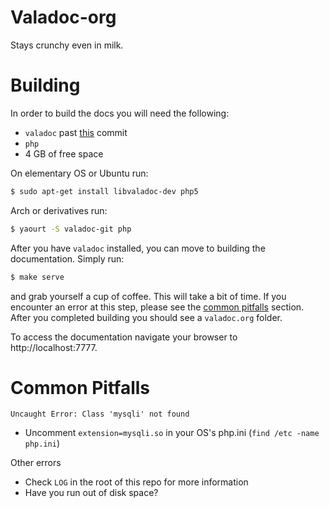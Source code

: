 Valadoc-org
===========

Stays crunchy even in milk.

Building
========

In order to build the docs you will need the following:
* `valadoc` past [this](https://git.gnome.org/browse/valadoc/commit/?id=1ecd5955) commit
* `php`
* 4 GB of free space

On elementary OS or Ubuntu run:
```bash
$ sudo apt-get install libvaladoc-dev php5
```

Arch or derivatives run:
```bash
$ yaourt -S valadoc-git php
```

After you have `valadoc` installed, you can move to building the documentation. Simply run:

```bash
$ make serve
```

and grab yourself a cup of coffee. This will take a bit of time. If you encounter an error at this step, please see the [common pitfalls](#common-pitfalls) section. After you completed building you should see a `valadoc.org` folder.

To access the documentation navigate your browser to http://localhost:7777.

Common Pitfalls
===============

`Uncaught Error: Class 'mysqli' not found`
- Uncomment `extension=mysqli.so` in your OS's php.ini (`find /etc -name php.ini`)

Other errors
- Check `LOG` in the root of this repo for more information
- Have you run out of disk space?
